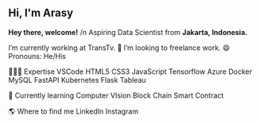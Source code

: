 Hi, I'm Arasy
---
**Hey there, welcome!** /n
Aspiring Data Scientist from **Jakarta, Indonesia.**

I’m currently working at TransTv.
👯 I’m looking to freelance work.
😄 Pronouns: He/His

👨🏻‍💻  Expertise
VSCode HTML5 CSS3 JavaScript Tensorflow Azure Docker MySQL FastAPI Kubernetes Flask Tableau 

📖  Currently learning
Computer VIsion Block Chain Smart Contract

🌎  Where to find me
LinkedIn Instagram
